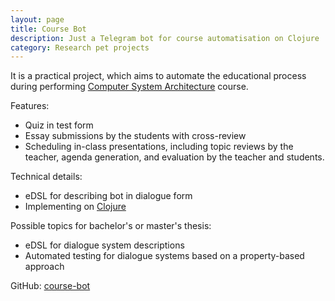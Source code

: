 ```yaml
---
layout: page
title: Course Bot
description: Just a Telegram bot for course automatisation on Clojure
category: Research pet projects
---
```


It is a practical project, which aims to automate the educational process during performing [Computer System Architecture](https://ryukzak.github.io/courses/csa/) course. 

Features:

- Quiz in test form
- Essay submissions by the students with cross-review
- Scheduling in-class presentations, including topic reviews by the teacher, agenda generation, and evaluation by the teacher and students.

Technical details:

- eDSL for describing bot in dialogue form
- Implementing on [Clojure](https://en.wikipedia.org/wiki/Clojure)

Possible topics for bachelor's or master's thesis:

- eDSL for dialogue system descriptions
- Automated testing for dialogue systems based on a property-based approach

GitHub: [course-bot](https://github.com/ryukzak/course-bot)
